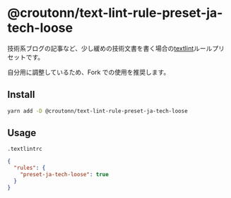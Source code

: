 # @croutonn/text-lint-rule-preset-ja-tech-loose

技術系ブログの記事など、少し緩めの技術文書を書く場合の[textlint](https://textlint.github.io/)ルールプリセットです。

自分用に調整しているため、Fork での使用を推奨します。

## Install

```sh
yarn add -D @croutonn/text-lint-rule-preset-ja-tech-loose
```

## Usage

`.textlintrc`

```json
{
  "rules": {
    "preset-ja-tech-loose": true
  }
}
```
